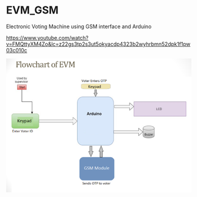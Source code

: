 # EVM_GSM

Electronic Voting Machine using GSM interface and Arduino

https://www.youtube.com/watch?v=FMQttyXM4Zo&lc=z22gs3tp2s3ut5okyacdp4323b2wyhrbmn52dpk1f1pw03c010c

![Flochart](https://github.com/jagmeetbains13/EVM_GSM/blob/master/EVM.png)
